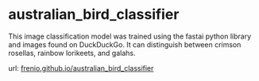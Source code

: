 # australian_bird_classifier

This image classification model was trained using the fastai python library and images found on DuckDuckGo. It can distinguish between crimson rosellas, rainbow lorikeets, and galahs.

url: [frenio.github.io/australian_bird_classifier](https://frenio.github.io/australian_bird_classifier/#model)
